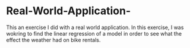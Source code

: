 # Real-World-Application-
This an exercise I did with a real world application. In this exercise, I was wokring to find the linear regression of a model in order to see what the effect the weather had on bike rentals. 
